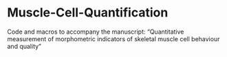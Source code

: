 # Muscle-Cell-Quantification
Code and macros to accompany the manuscript: “Quantitative measurement of morphometric indicators of skeletal muscle cell behaviour and quality”
